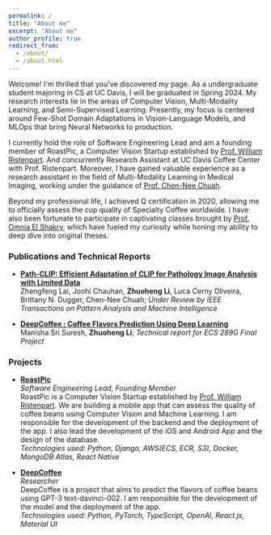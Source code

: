 ```yaml
---
permalink: /
title: "About me"
excerpt: "About me"
author_profile: true
redirect_from: 
  - /about/
  - /about.html
---
```


Welcome! I'm thrilled that you've discovered my page. As a undergraduate student majoring in CS at UC Davis, I will be graduated in Spring 2024. My research interests lie in the areas of Computer Vision, Multi-Modality Learning, and Semi-Supervised Learning. Presently, my focus is centered around Few-Shot Domain Adaptations in Vision-Language Models, and MLOps that bring Neural Networks to production.

I currently hold the role of Software Engineering Lead and am a founding member of RoastPic, a Computer Vision Startup established by [Prof. William Ristenpart](https://coffeecenter.ucdavis.edu/people/william-ristenpart). And concurrently Research Assistant at UC Davis Coffee Center with Prof. Ristenpart. Moreover, I have gained valuable experience as a research assistant in the field of Multi-Modality Learning in Medical Imaging, working under the guidance of [Prof. Chen-Nee Chuah](https://www.ece.ucdavis.edu/~chuah/rubinet/people/chuah/bio.html).

Beyond my professional life, I achieved Q certification in 2020, allowing me to officially assess the cup quality of Specialty Coffee worldwide. I have also been fortunate to participate in captivating classes brought by [Prof. Omnia El Shakry](https://www.omniaelshakry.com/), which have fueled my curiosity while honing my ability to deep dive into original theses.


### Publications and Technical Reports
* **[Path-CLIP: Efficient Adaptation of CLIP for Pathology Image Analysis with Limited Data](https://andy-lzh.github.io/files/TPAMI_CLIP_Path.pdf)**  
 Zhengfeng Lai, Joohi Chauhan, **Zhuoheng Li**, Luca Cerny Oliveira, Brittany N. Dugger, Chen-Nee Chuah; 
  *Under Review by IEEE Transactions on Pattern Analysis and Machine Intelligence*

* **[DeepCoffee : Coffee Flavors Prediction Using Deep Learning](https://andy-lzh.github.io/files/ECS_289G_Final_Paper.pdf)**  
 Manisha Sri Suresh, **Zhuoheng Li**; 
  *Technical report for ECS 289G Final Project*

### Projects
* **[RoastPic](https://biggest-sphere-489964.framer.app/)**  
  *Software Engineering Lead, Founding Member*  
  RoastPic is a Computer Vision Startup established by [Prof. William Ristenpart](https://coffeecenter.ucdavis.edu/people/william-ristenpart). We are building a mobile app that can assess the quality of coffee beans using Computer Vision and Machine Learning. I am responsible for the development of the backend and the deployment of the app. I also lead the development of the iOS and Android App and the design of the database.   
  *Technologies used: Python, Django, AWS(ECS, ECR, S3), Docker, MongoDB Atlas, React Native*

* **[DeepCoffee](https://andy-lzh.github.io/DeepCoffee/)**  
  *Researcher*  
  DeepCoffee is a project that aims to predict the flavors of coffee beans using GPT-3 text-davinci-002. I am responsible for the development of the model and the deployment of the app.  
  *Technologies used: Python, PyTorch, TypeScript, OpenAI, React.js, Material UI*
